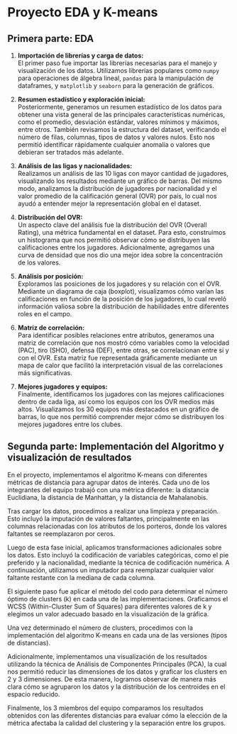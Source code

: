 # Proyecto EDA y K-means

## Primera parte: EDA
1. **Importación de librerías y carga de datos:**  
   El primer paso fue importar las librerías necesarias para el manejo y visualización de los datos. Utilizamos librerías populares como `numpy` para operaciones de álgebra lineal, `pandas` para la manipulación de dataframes, y `matplotlib` y `seaborn` para la generación de gráficos.

2. **Resumen estadístico y exploración inicial:**  
   Posteriormente, generamos un resumen estadístico de los datos para obtener una vista general de las principales características numéricas, como el promedio, desviación estándar, valores mínimos y máximos, entre otros. También revisamos la estructura del dataset, verificando el número de filas, columnas, tipos de datos y valores nulos. Esto nos permitió identificar rápidamente cualquier anomalía o valores que debieran ser tratados más adelante.

3. **Análisis de las ligas y nacionalidades:**  
   Realizamos un análisis de las 10 ligas con mayor cantidad de jugadores, visualizando los resultados mediante un gráfico de barras. Del mismo modo, analizamos la distribución de jugadores por nacionalidad y el valor promedio de la calificación general (OVR) por país, lo cual nos ayudó a entender mejor la representación global en el dataset.

4. **Distribución del OVR:**  
   Un aspecto clave del análisis fue la distribución del OVR (Overall Rating), una métrica fundamental en el dataset. Para esto, construimos un histograma que nos permitió observar cómo se distribuyen las calificaciones entre los jugadores. Adicionalmente, agregamos una curva de densidad que nos dio una mejor idea sobre la concentración de los valores.

5. **Análisis por posición:**  
   Exploramos las posiciones de los jugadores y su relación con el OVR. Mediante un diagrama de caja (boxplot), visualizamos cómo varían las calificaciones en función de la posición de los jugadores, lo cual reveló información valiosa sobre la distribución de habilidades entre diferentes roles en el campo.

6. **Matriz de correlación:**  
   Para identificar posibles relaciones entre atributos, generamos una matriz de correlación que nos mostró cómo variables como la velocidad (PAC), tiro (SHO), defensa (DEF), entre otras, se correlacionan entre sí y con el OVR. Esta matriz fue representada gráficamente mediante un mapa de calor que facilitó la interpretación visual de las correlaciones más significativas.

7. **Mejores jugadores y equipos:**  
   Finalmente, identificamos los jugadores con las mejores calificaciones dentro de cada liga, así como los equipos con los OVR medios más altos. Visualizamos los 30 equipos más destacados en un gráfico de barras, lo que nos permitió comprender mejor cómo se distribuyen los mejores jugadores entre los clubes.

## Segunda parte: Implementación del Algoritmo y visualización de resultados
En el proyecto, implementamos el algoritmo K-means con diferentes métricas de distancia para agrupar datos de interés. Cada uno de los integrantes del equipo trabajó con una métrica diferente: la distancia Euclidiana, la distancia de Manhattan, y la distancia de Mahalanobis.

Tras cargar los datos, procedimos a realizar una limpieza y preparación. Esto incluyó la imputación de valores faltantes, principalmente en las columnas relacionadas con los atributos de los porteros, donde los valores faltantes se reemplazaron por ceros.

Luego de esta fase inicial, aplicamos transformaciones adicionales sobre los datos. Esto incluyó la codificación de variables categóricas, como el pie preferido y la nacionalidad, mediante la técnica de codificación numérica. A continuación, utilizamos un imputador para reemplazar cualquier valor faltante restante con la mediana de cada columna.

El siguiente paso fue aplicar el método del codo para determinar el número óptimo de clusters (k) en cada una de las implementaciones. Graficamos el WCSS (Within-Cluster Sum of Squares) para diferentes valores de k y elegimos un valor adecuado basado en la visualización de la gráfica.

Una vez determinado el número de clusters, procedimos con la implementación del algoritmo K-means en cada una de las versiones (tipos de distancias).

Adicionalmente, implementamos una visualización de los resultados utilizando la técnica de Análisis de Componentes Principales (PCA), la cual nos permitió reducir las dimensiones de los datos y graficar los clusters en 2 y 3 dimensiones. De esta manera, logramos observar de manera más clara cómo se agruparon los datos y la distribución de los centroides en el espacio reducido.

Finalmente, los 3 miembros del equipo comparamos los resultados obtenidos con las diferentes distancias para evaluar cómo la elección de la métrica afectaba la calidad del clustering y la separación entre los grupos.
